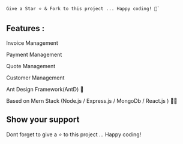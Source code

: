 
    

```
Give a Star ⭐️ & Fork to this project ... Happy coding! 🤩`
```




## Features :

Invoice Management

Payment Management

Quote Management

Customer Management

Ant Design Framework(AntD) 🐜

Based on Mern Stack (Node.js / Express.js / MongoDb / React.js ) 👨‍💻

## Show your support

Dont forget to give a ⭐️ to this project ... Happy coding!


